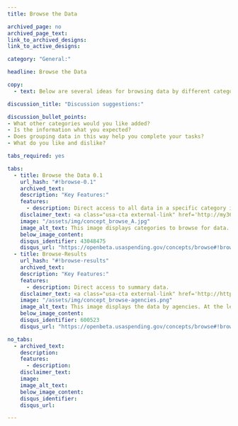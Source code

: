 ```yaml
---
title: Browse the Data

archived_page: no
archived_page_text:
link_to_archived_designs: 
link_to_active_designs:

category: "General:"

headline: Browse the Data

copy:
  - text: Below are several ideas for browsing data by different categories. The Agencies, Recipients, and NAICS headings link to interactive pages. Please take a look and give us your feedback in the discussion section at the bottom of each tab.

discussion_title: "Discussion suggestions:"

discussion_bullet_points:
- What other categories would you like added?
- Is the information what you expected?
- Does grouping data in this way help you complete your tasks?
- What do you like and dislike?

tabs_required: yes

tabs:
  - title: Browse the Data 0.1
    url_hash: "#!browse-0.1"
    archived_text:
    description: "Key Features:"
    features:
      - description: Direct access to all data in a specific category in one place. 
    disclaimer_text: <a class="usa-cta external-link" href='http://my36m8.axshare.com/browse.html' target="_blank">View an interactive version of the below image</a>
    image: "/assets/img/concept_browse_A.jpg"
    image_alt_text: This image displays categories to browse for data.  At the left are links to Organizations, Spending Categories, and Industry Codes categories.  In the center of the page are links to the same categories but without the specific headings. 
    below_image_content:
    disqus_identifier: 43048475
    disqus_url: "https://openbeta.usaspending.gov/concepts/browse#!browse-0.1"
  - title: Browse-Results
    url_hash: "#!browse-results"
    archived_text:
    description: "Key Features:"
    features:
      - description: Direct access to summary data. 
    disclaimer_text: <a class="usa-cta external-link" href='http://http://my36m8.axshare.com/#g=1&p=browse_-_agencies.html' target="_blank">View an interactive version of the below image</a>
    image: "/assets/img/concept_browse-agencies.png"
    image_alt_text: This image displays the data by agencies. At the left are links to the sub-tier agencies and at the right are links to the parent agencies.  
    below_image_content:
    disqus_identifier: 600523
    disqus_url: "https://openbeta.usaspending.gov/concepts/browse#!browse-results"

no_tabs: 
  - archived_text:
    description:
    features:
      - description:
    disclaimer_text:
    image:
    image_alt_text:
    below_image_content:
    disqus_identifier:
    disqus_url:

---
```

